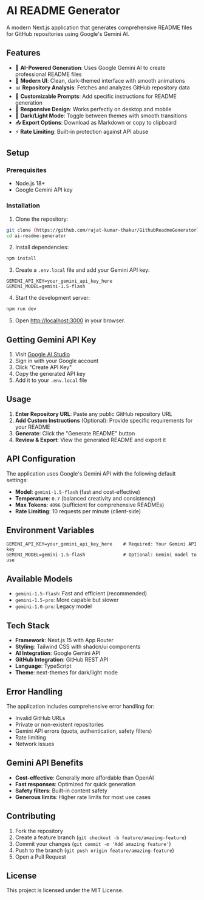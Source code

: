 # AI README Generator

A modern Next.js application that generates comprehensive README files for GitHub repositories using Google's Gemini AI.

## Features

- 🤖 **AI-Powered Generation**: Uses Google Gemini AI to create professional README files
- 🎨 **Modern UI**: Clean, dark-themed interface with smooth animations
- 📊 **Repository Analysis**: Fetches and analyzes GitHub repository data
- 🔧 **Customizable Prompts**: Add specific instructions for README generation
- 📱 **Responsive Design**: Works perfectly on desktop and mobile
- 🌙 **Dark/Light Mode**: Toggle between themes with smooth transitions
- 📥 **Export Options**: Download as Markdown or copy to clipboard
- ⚡ **Rate Limiting**: Built-in protection against API abuse

## Setup

### Prerequisites

- Node.js 18+ 
- Google Gemini API key

### Installation

1. Clone the repository:
```bash
git clone (https://github.com/rajat-kumar-thakur/GithubReadmeGenerator)
cd ai-readme-generator
```

2. Install dependencies:
```bash
npm install
```

3. Create a `.env.local` file and add your Gemini API key:
```env
GEMINI_API_KEY=your_gemini_api_key_here
GEMINI_MODEL=gemini-1.5-flash
```

4. Start the development server:
```bash
npm run dev
```

5. Open [http://localhost:3000](http://localhost:3000) in your browser.

## Getting Gemini API Key

1. Visit [Google AI Studio](https://makersuite.google.com/app/apikey)
2. Sign in with your Google account
3. Click "Create API Key"
4. Copy the generated API key
5. Add it to your `.env.local` file

## Usage

1. **Enter Repository URL**: Paste any public GitHub repository URL
2. **Add Custom Instructions** (Optional): Provide specific requirements for your README
3. **Generate**: Click the "Generate README" button
4. **Review & Export**: View the generated README and export it

## API Configuration

The application uses Google's Gemini API with the following default settings:

- **Model**: `gemini-1.5-flash` (fast and cost-effective)
- **Temperature**: `0.7` (balanced creativity and consistency)
- **Max Tokens**: `4096` (sufficient for comprehensive READMEs)
- **Rate Limiting**: 10 requests per minute (client-side)

## Environment Variables

```env
GEMINI_API_KEY=your_gemini_api_key_here    # Required: Your Gemini API key
GEMINI_MODEL=gemini-1.5-flash              # Optional: Gemini model to use
```

## Available Models

- `gemini-1.5-flash`: Fast and efficient (recommended)
- `gemini-1.5-pro`: More capable but slower
- `gemini-1.0-pro`: Legacy model

## Tech Stack

- **Framework**: Next.js 15 with App Router
- **Styling**: Tailwind CSS with shadcn/ui components
- **AI Integration**: Google Gemini API
- **GitHub Integration**: GitHub REST API
- **Language**: TypeScript
- **Theme**: next-themes for dark/light mode

## Error Handling

The application includes comprehensive error handling for:

- Invalid GitHub URLs
- Private or non-existent repositories
- Gemini API errors (quota, authentication, safety filters)
- Rate limiting
- Network issues

## Gemini API Benefits

- **Cost-effective**: Generally more affordable than OpenAI
- **Fast responses**: Optimized for quick generation
- **Safety filters**: Built-in content safety
- **Generous limits**: Higher rate limits for most use cases

## Contributing

1. Fork the repository
2. Create a feature branch (`git checkout -b feature/amazing-feature`)
3. Commit your changes (`git commit -m 'Add amazing feature'`)
4. Push to the branch (`git push origin feature/amazing-feature`)
5. Open a Pull Request

## License

This project is licensed under the MIT License.

